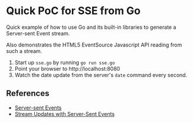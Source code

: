 Quick PoC for SSE from Go
=========================
Quick example of how to use Go and its built-in
libraries to generate a Server-sent Event stream.

Also demonstrates the HTML5 EventSource Javascript API
reading from such a stream.

1. Start up `sse.go` by running `go run sse.go`
2. Point your browser to http://localhost:8080
3. Watch the date update from the server's `date`
   command every second.

References
----------
* [Server-sent Events](http://dev.w3.org/html5/eventsource/)
* [Stream Updates with Server-Sent Events](http://www.html5rocks.com/en/tutorials/eventsource/basics/)
